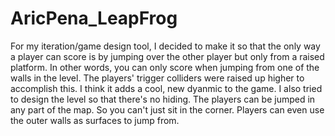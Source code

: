 # AricPena_LeapFrog
 
For my iteration/game design tool, I decided to make it so that the only way a player can score is by jumping over the other player but only from a raised platform. In other words, you can only score when jumping from one of the walls in the level. The players' trigger colliders were raised up higher to accomplish this. I think it adds a cool, new dyanmic to the game. I also tried to design the level so that there's no hiding. The players can be jumped in any part of the map. So you can't just sit in the corner. Players can even use the outer walls as surfaces to jump from.
